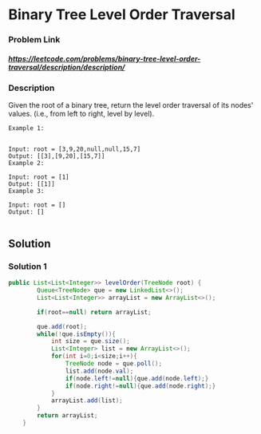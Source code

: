 
# Binary Tree Level Order Traversal

### Problem Link 
##### https://leetcode.com/problems/binary-tree-level-order-traversal/description/description/
### Description
Given the root of a binary tree, return the level order traversal of its nodes' values. (i.e., from left to right, level by level).
```
Example 1:


Input: root = [3,9,20,null,null,15,7]
Output: [[3],[9,20],[15,7]]
Example 2:

Input: root = [1]
Output: [[1]]
Example 3:

Input: root = []
Output: []
 
```

## Solution 

### Solution 1
```java
public List<List<Integer>> levelOrder(TreeNode root) {
        Queue<TreeNode> que = new LinkedList<>();
        List<List<Integer>> arrayList = new ArrayList<>();

        if(root==null) return arrayList;

        que.add(root);
        while(!que.isEmpty()){
            int size = que.size();
            List<Integer> list = new ArrayList<>();
            for(int i=0;i<size;i++){
                TreeNode node = que.poll();
                list.add(node.val);
                if(node.left!=null){que.add(node.left);}
                if(node.right!=null){que.add(node.right);}
            }
            arrayList.add(list);
        }
        return arrayList;
    }

```
